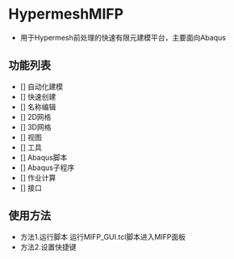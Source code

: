 # HypermeshMIFP
- 用于Hypermesh前处理的快速有限元建模平台，主要面向Abaqus
## 功能列表
- [] 自动化建模
- [] 快速创建
- [] 名称编辑
- [] 2D网格
- [] 3D网格
- [] 视图
- [] 工具
- [] Abaqus脚本
- [] Abaqus子程序
- [] 作业计算
- [] 接口
## 使用方法
- 方法1.运行脚本
运行MIFP_GUI.tcl脚本进入MIFP面板
- 方法2.设置快捷键

